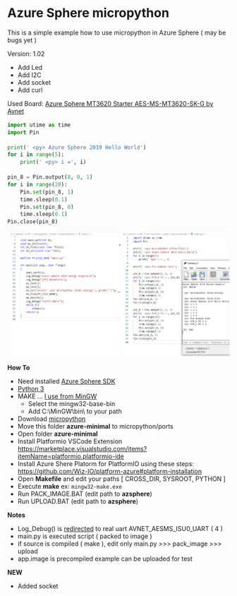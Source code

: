 # Azure Sphere micropython

This is a simple example how to use micropython in Azure Sphere ( may be bugs yet )

Version: 1.02
* Add Led
* Add I2C
* Add socket
* Add curl

Used Board: [Azure Sphere MT3620 Starter AES-MS-MT3620-SK-G by Avnet](https://www.avnet.com/shop/us/products/avnet-engineering-services/aes-ms-mt3620-sk-g-3074457345636825680/)

```python
import utime as time
import Pin 

print(' <py> Azure Sphere 2019 Hello World')
for i in range(5):
    print(' <py> i =', i)

pin_8 = Pin.output(8, 0, 1)
for i in range(20):
    Pin.set(pin_8, 1)
    time.sleep(0.1)
    Pin.set(pin_8, 0)
    time.sleep(0.1)    
Pin.close(pin_8)
```

![image](https://raw.githubusercontent.com/Wiz-IO/azure-sphere-micropython/master/azure-sphere-micropython.jpg) 

**How To**
* Need installed [Azure Sphere SDK](https://docs.microsoft.com/en-us/azure-sphere/install/install-sdk)
* [Python 3](https://www.python.org/)
* MAKE ... [I use from MinGW](http://www.mingw.org/)
    * Select the mingw32-base-bin
    * Add C:\MinGW\bin\ to your path
* Download [micropython](https://github.com/micropython/micropython)
* Move this folder **azure-minimal** to micropython/ports
* Open folder **azure-minimal**
* Install Platformio VSCode Extension
https://marketplace.visualstudio.com/items?itemName=platformio.platformio-ide
* Install Azure Shere Platorm for PlatformIO using these steps: https://github.com/Wiz-IO/platform-azure#platform-installation
* Open **Makefile** and edit your paths [ CROSS_DIR, SYSROOT, PYTHON ]
* Execute **make** ex: `mingw32-make.exe`
* Run PACK_IMAGE.BAT (edit path to **azsphere**)
* Run UPLOAD.BAT (edit path to **azsphere**)


**Notes**
* Log_Debug() is [redirected](https://github.com/Wiz-IO/azure-sphere-micropython/blob/master/azure-minimal/az_uart.c#L30) to real uart AVNET_AESMS_ISU0_UART ( 4 )
* main.py is executed script ( packed to image )
* if source is compiled ( make ), edit only main.py >>> pack_image >>> upload
* app.image is precompiled example can be uploaded for test

**NEW**
* Added socket
